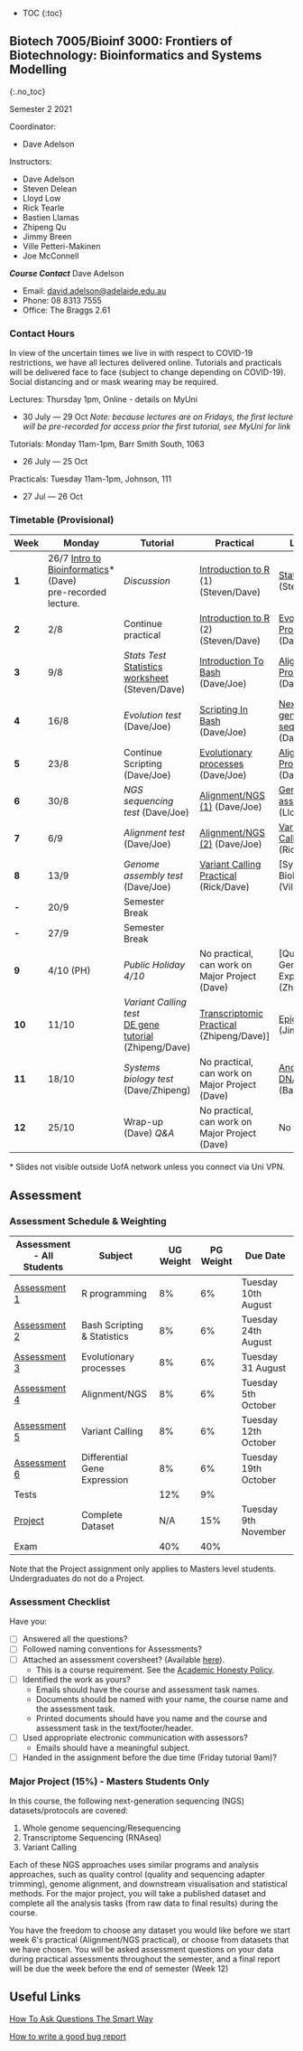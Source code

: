 * TOC
{:toc}

## Biotech 7005/Bioinf 3000: Frontiers of Biotechnology: Bioinformatics and Systems Modelling
{:.no_toc}

Semester 2 2021

Coordinator:
- Dave Adelson

Instructors:
- Dave Adelson
- Steven Delean 
- Lloyd Low 
- Rick Tearle 
- Bastien Llamas 
- Zhipeng Qu
- Jimmy Breen
- Ville Petteri-Makinen
- Joe McConnell

__*Course Contact*__
Dave Adelson
- Email: david.adelson@adelaide.edu.au
- Phone: 08 8313 7555
- Office: The Braggs 2.61

### Contact Hours
In view of the uncertain times we live in with respect to COVID-19 restrictions, we have all lectures delivered online. Tutorials and practicals will be delivered face to face (subject to change depending on COVID-19). Social distancing and or mask wearing may be required. 

Lectures: Thursday 1pm, Online - details on MyUni
- 30 July — 29 Oct *Note: because lectures are on Fridays, the first lecture will be pre-recorded for access prior the first tutorial, see MyUni for link*

Tutorials: Monday 11am-1pm, Barr Smith South, 1063
- 26 July — 25 Oct

Practicals: Tuesday 11am-1pm, Johnson, 111
- 27 Jul — 26 Oct

### Timetable (Provisional)

| **Week** | **Monday** |**Tutorial**         |**Practical**                                 | **Lecture**                              |
|----------|------------|---------------------|----------------------------------------------|------------------------------------------|
| **1**    | 26/7 [Intro to Bioinformatics][1]\* (Dave)<br>pre-recorded lecture.  | *Discussion* | [Introduction to R] (1) (Steven/Dave) |  [Statistics][2] (Steven)  |
| **2**    | 2/8        | Continue practical  | [Introduction to R] (2) (Steven/Dave)             | [Evolutionary Processes][3]\* (Dave)     |
| **3**    | 9/8        |  *Stats Test* <br> [Statistics worksheet] (Steven/Dave)                         | [Introduction To Bash] (Dave/Joe)     | [Alignment Process][5]\*  (Dave)  |
| **4**    | 16/8       | *Evolution test* (Dave/Joe)   | [Scripting In Bash] (Dave/Joe)                   | [Next-generation sequencing][4]\* (Dave)      | 
| **5**    | 23/8       | Continue Scripting (Dave/Joe) | [Evolutionary processes] (Dave/Joe)              | [Alignment Process][6]\* (Dave)            |   
| **6**    | 30/8       | *NGS sequencing test* (Dave/Joe)  |    [Alignment/NGS (1)] (Dave/Joe)             | [Genome assembly][8] (Lloyd)               |   
| **7**    | 6/9        |*Alignment test* (Dave/Joe)    | [Alignment/NGS (2)] (Dave/Joe)                   |       [Variant Calling][7] (Rick)         |
| **8**    | 13/9       |*Genome assembly test* (Dave/Joe)  |    [Variant Calling Practical][9] (Rick/Dave)  | [Systems Biology] (Ville)                | 
| **-**    | 20/9       | Semester Break      |                                              |                                          |
| **-**    | 27/9       | Semester Break      |                                              |                                          |
| **9**    | 4/10 (PH)  | *Public Holiday 4/10*|  No practical, can work on Major Project (Dave)   | [Quantifying Gene Expression] (Zhipeng))    | 
| **10**   | 11/10      | *Variant Calling test* <br> [DE gene tutorial] (Zhipeng/Dave) |   [Transcriptomic Practical] (Zhipeng/Dave)]  |[Epigenetics][11]\* (Jimmy) |     
| **11**   | 18/10      | *Systems biology test* (Dave/Zhipeng) | No practical, can work on Major Project (Dave)  | [Ancient DNA][12]\* (Bastien)              | 
| **12**   | 25/10      | Wrap-up (Dave) *Q&A* |   No practical, can work on Major Project (Dave)  | No lecture                                 |


\* Slides not visible outside UofA network unless you connect via Uni VPN.

[1]: http://biotech7005.services.adelaide.edu.au/01-bioinformatics.slide
[2]: Lectures/03-statistics.html
[3]: http://biotech7005.services.adelaide.edu.au/03-evoprocess.slide
[4]: http://biotech7005.services.adelaide.edu.au/04-sequencing.slide
[5]: http://biotech7005.services.adelaide.edu.au/05-alignment.slide
[6]: http://biotech7005.services.adelaide.edu.au/06-alignment.slide
[7]: https://university-of-adelaide-bx-masters.github.io/BIOTECH-7005/
[8]: https://university-of-adelaide-bx-masters.github.io/BIOTECH-7005/
[9]: Practicals/VCF_Analysis/Week_8_Practical-VCF_Analysis.md
[10]: http://biotech7005.services.adelaide.edu.au/10-graphs.slide
[11]: http://biotech7005.services.adelaide.edu.au/09-epigenetics.slide
[//]: # (the following link needs to be updated)
[12]: https://university-of-adelaide-bx-masters.github.io/BIOTECH-7005/

[Introduction to R]: Practicals/R_Practicals
[Introduction To Bash]: Practicals/Bash_Practicals/1_IntroBash.md
[Scripting In Bash]: Practicals/Bash_Practicals/2_BashScripting.md
[Evolutionary processes]: Practicals/evolutionary_prac/evolutionary.md
[Alignment/NGS (1)]: Practicals/NGS_Practicals/1_NGS_Practical1.md
[Alignment/NGS (2)]: Practicals/NGS_Practicals/2_NGS_Practical2.md
[Variant Calling practical]: Practicals/VCF_Analysis/Week_8_Practical-VCF_Analysis.md
[Graphical analyses]: https://github.com/kortschak/graphprac/
[DE gene tutorial]: DE_gene_tutorial/Tutorial_DE_Genes.html
[Statistics worksheet]: Tutorials/Wk2_Statistics.html
[Transcriptomic Practical]: Practicals/Transcriptome_Practical/Transcriptomic_Practical.html

## Assessment

### Assessment Schedule & Weighting

| **Assessment - All Students**                                               | **Subject**                 |  **UG Weight**  | **PG Weight** | **Due Date**          |
|--------------------------------------------------------------|-----------------------------|-----------------|------------|-----------------------|
| [Assessment 1](Assignments/Assignment1.md)                   | R programming               |  8%             | 6%         | Tuesday 10th August    |
| [Assessment 2](Assignments/Assignment2.md)                   | Bash Scripting & Statistics |  8%             | 6%         | Tuesday 24th August    |
| [Assessment 3](Practicals/evolutionary_prac/evolutionary.md) | Evolutionary processes      |  8%             | 6%         | Tuesday 31 August  |
| [Assessment 4](Assignments/Assignment4.md)                   | Alignment/NGS               |  8%             | 6%         | Tuesday 5th October |
| [Assessment 5](Assignments/Assignment5.md)                   | Variant Calling             |  8%             | 6%         | Tuesday 12th October |
| [Assessment 6](/Practicals/Transcriptomic_Practical.html)      | Differential Gene Expression|  8%             | 6%         | Tuesday 19th October   |
| Tests                                                        |                             |  12%            | 9%         |                       |
| [Project](Assignments/major_project_bogus.md)                      | Complete Dataset            |  N/A            | 15%        | Tuesday 9th November   |
| Exam                                                         |                             |  40%            | 40%        |                       |

Note that the Project assignment only applies to Masters level students. Undergraduates do not do a Project. 

### Assessment Checklist

Have you:

- [ ] Answered all the questions?
- [ ] Followed naming conventions for Assessments?
- [ ] Attached an assessment coversheet? (Available [here](COVERSHEET.md)).
	- This is a course requirement. See the [Academic Honesty Policy](http://www.adelaide.edu.au/policies/230/).
- [ ] Identified the work as yours?
	- Emails should have the course and assessment task names.
	- Documents should be named with your name, the course name and the assessment task.
	- Printed documents should have you name and the course and assessment task in the text/footer/header.
- [ ] Used appropriate electronic communication with assessors?
	- Emails should have a meaningful subject.
- [ ] Handed in the assignment before the due time (Friday tutorial 9am)?

### Major Project (15%) - Masters Students Only

In this course, the following next-generation sequencing (NGS) datasets/protocols are covered:

1. Whole genome sequencing/Resequencing
2. Transcriptome Sequencing (RNAseq)
3. Variant Calling

Each of these NGS approaches uses similar programs and analysis approaches, such as quality control (quality and sequencing adapter trimming), genome alignment, and downstream visualisation and statistical methods. For the major project, you will take a published dataset and complete all the analysis tasks (from raw data to final results) during the course.

You have the freedom to choose any dataset you would like before we start week 6's practical (Alignment/NGS practical), or choose from datasets that we have chosen. You will be asked assessment questions on your data during practical assessments throughout the semester, and a final report will be due the week before the end of semester (Week 12)

## Useful Links

[How To Ask Questions The Smart Way](http://www.catb.org/esr/faqs/smart-questions.html)

[How to write a good bug report](https://musescore.org/en/developers-handbook/how-write-good-bug-report-step-step-instructions)
